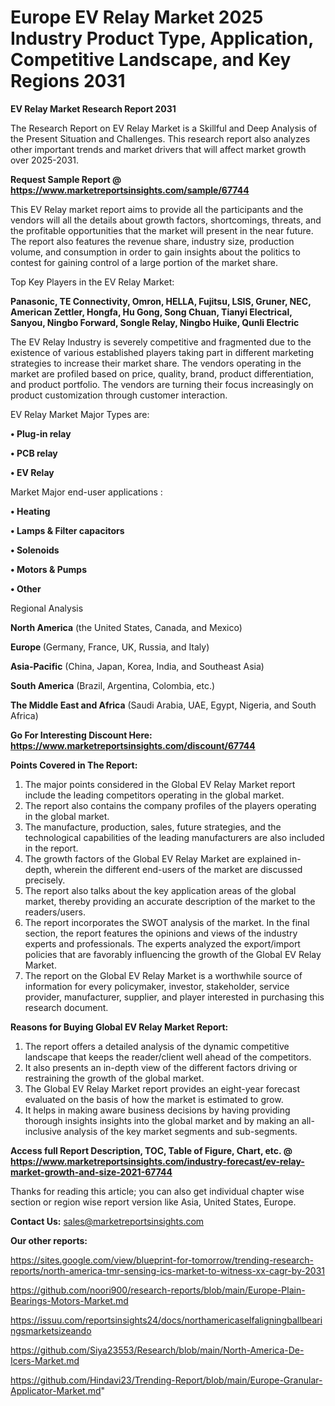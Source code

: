 # Europe EV Relay Market 2025 Industry Product Type, Application, Competitive Landscape, and Key Regions 2031

<strong>EV Relay Market Research Report 2031</strong>

The Research Report on EV Relay Market is a Skillful and Deep Analysis of the Present Situation and Challenges. This research report also analyzes other important trends and market drivers that will affect market growth over 2025-2031.

<strong>Request Sample Report @ <a href=https://www.marketreportsinsights.com/sample/67744>https://www.marketreportsinsights.com/sample/67744</a></strong>

This EV Relay market report aims to provide all the participants and the vendors will all the details about growth factors, shortcomings, threats, and the profitable opportunities that the market will present in the near future. The report also features the revenue share, industry size, production volume, and consumption in order to gain insights about the politics to contest for gaining control of a large portion of the market share.

Top Key Players in the EV Relay Market:

<strong>Panasonic, TE Connectivity, Omron, HELLA, Fujitsu, LSIS, Gruner, NEC, American Zettler, Hongfa, Hu Gong, Song Chuan, Tianyi Electrical, Sanyou, Ningbo Forward, Songle Relay, Ningbo Huike, Qunli Electric</strong>

The EV Relay Industry is severely competitive and fragmented due to the existence of various established players taking part in different marketing strategies to increase their market share. The vendors operating in the market are profiled based on price, quality, brand, product differentiation, and product portfolio. The vendors are turning their focus increasingly on product customization through customer interaction.

EV Relay Market Major Types are:

<strong>• Plug-in relay

• PCB relay

• EV Relay</strong>

Market Major end-user applications :

<strong>• Heating

• Lamps & Filter capacitors

• Solenoids

• Motors & Pumps

• Other</strong>

Regional Analysis

</u><strong><b>North America</b></strong> (the United States, Canada, and Mexico)

<strong><b>Europe </b></strong>(Germany, France, UK, Russia, and Italy)

<strong><b>Asia-Pacific</b></strong> (China, Japan, Korea, India, and Southeast Asia)

<strong><b>South America</b></strong> (Brazil, Argentina, Colombia, etc.)

<strong><b>The Middle East and Africa</b></strong> (Saudi Arabia, UAE, Egypt, Nigeria, and South Africa)

<strong>Go For Interesting Discount Here: <a href=https://www.marketreportsinsights.com/discount/67744>https://www.marketreportsinsights.com/discount/67744</a></strong>

<strong>Points Covered in The Report:</strong>
<ol>
  <li>The major points considered in the Global EV Relay Market report include the leading competitors operating in the global market.</li>
  <li>The report also contains the company profiles of the players operating in the global market.</li>
  <li>The manufacture, production, sales, future strategies, and the technological capabilities of the leading manufacturers are also included in the report.</li>
  <li>The growth factors of the Global EV Relay Market are explained in-depth, wherein the different end-users of the market are discussed precisely.</li>
  <li>The report also talks about the key application areas of the global market, thereby providing an accurate description of the market to the readers/users.</li>
  <li>The report incorporates the SWOT analysis of the market. In the final section, the report features the opinions and views of the industry experts and professionals. The experts analyzed the export/import policies that are favorably influencing the growth of the Global EV Relay Market.</li>
  <li>The report on the Global EV Relay Market is a worthwhile source of information for every policymaker, investor, stakeholder, service provider, manufacturer, supplier, and player interested in purchasing this research document.</li>
</ol>
<strong>Reasons for Buying Global EV Relay Market Report:</strong>

<ol>
  <li>The report offers a detailed analysis of the dynamic competitive landscape that keeps the reader/client well ahead of the competitors.</li>
  <li>It also presents an in-depth view of the different factors driving or restraining the growth of the global market.</li>
  <li>The Global EV Relay Market report provides an eight-year forecast evaluated on the basis of how the market is estimated to grow.</li>
  <li>It helps in making aware business decisions by having providing thorough insights insights into the global market and by making an all-inclusive analysis of the key market segments and sub-segments.</li>
</ol>
<strong>Access full Report Description, TOC, Table of Figure, Chart, etc. @ <a href=https://www.marketreportsinsights.com/industry-forecast/ev-relay-market-growth-and-size-2021-67744>https://www.marketreportsinsights.com/industry-forecast/ev-relay-market-growth-and-size-2021-67744</a></strong>


Thanks for reading this article; you can also get individual chapter wise section or region wise report version like Asia, United States, Europe.

<strong>Contact Us:</strong>
sales@marketreportsinsights.com

<strong>Our other reports:</strong>

<a href=https://sites.google.com/view/blueprint-for-tomorrow/trending-research-reports/north-america-tmr-sensing-ics-market-to-witness-xx-cagr-by-2031>https://sites.google.com/view/blueprint-for-tomorrow/trending-research-reports/north-america-tmr-sensing-ics-market-to-witness-xx-cagr-by-2031</a>

<a href=https://github.com/noori900/research-reports/blob/main/Europe-Plain-Bearings-Motors-Market.md>https://github.com/noori900/research-reports/blob/main/Europe-Plain-Bearings-Motors-Market.md</a>

<a href=https://issuu.com/reportsinsights24/docs/northamericaselfaligningballbearingsmarketsizeando>https://issuu.com/reportsinsights24/docs/northamericaselfaligningballbearingsmarketsizeando</a>

<a href=https://github.com/Siya23553/Research/blob/main/North-America-De-Icers-Market.md>https://github.com/Siya23553/Research/blob/main/North-America-De-Icers-Market.md</a>

<a href=https://github.com/Hindavi23/Trending-Report/blob/main/Europe-Granular-Applicator-Market.md>https://github.com/Hindavi23/Trending-Report/blob/main/Europe-Granular-Applicator-Market.md</a>"

